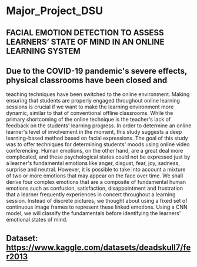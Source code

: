 # Major_Project_DSU

## FACIAL EMOTION DETECTION TO ASSESS LEARNERS’ STATE OF MIND IN AN ONLINE LEARNING SYSTEM

## Due to the COVID-19 pandemic's severe effects, physical classrooms have been closed and
teaching techniques have been switched to the online environment. Making ensuring that
students are properly engaged throughout online learning sessions is crucial if we want to
make the learning environment more dynamic, similar to that of conventional offline
classrooms. While the primary shortcoming of the online technique is the teacher's lack of
feedback on the students' learning progress. In order to determine an online learner's level of
involvement in the moment, this study suggests a deep learning-based method based on
facial expressions. The goal of this study was to offer techniques for determining students'
moods using online video conferencing.
Human emotions, on the other hand, are a great deal more complicated, and these
psychological states could not be expressed just by a learner's fundamental emotions like
anger, disgust, fear, joy, sadness, surprise and neutral. However, it is possible to take into
account a mixture of two or more emotions that may appear on the face over time. We shall
derive four complex emotions that are a composite of fundamental human emotions such as
confusion, satisfaction, disappointment and frustration that a learner frequently experiences
in concert throughout a learning session. Instead of discrete pictures, we thought about using
a fixed set of continuous image frames to represent these linked emotions. Using a CNN
model, we will classify the fundamentals before identifying the learners' emotional states of
mind.

## Dataset: https://www.kaggle.com/datasets/deadskull7/fer2013
